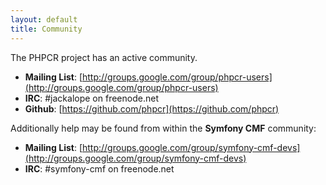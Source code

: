 ```yaml
---
layout: default
title: Community
---
```

The PHPCR project has an active community.

- **Mailing List**: [http://groups.google.com/group/phpcr-users](http://groups.google.com/group/phpcr-users)
- **IRC**: #jackalope on freenode.net
- **Github**: [https://github.com/phpcr](https://github.com/phpcr)

Additionally help may be found from within the **Symfony CMF** community:

- **Mailing List**: [http://groups.google.com/group/symfony-cmf-devs](http://groups.google.com/group/symfony-cmf-devs)
- **IRC**: #symfony-cmf on freenode.net

